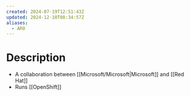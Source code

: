 ```yaml
---
created: 2024-07-19T12:51:43Z
updated: 2024-12-10T08:34:57Z
aliases:
  - ARO
---
```

# Description
- A collaboration between [[Microsoft/Microsoft|Microsoft]] and [[Red Hat]]
- Runs [[OpenShift]]